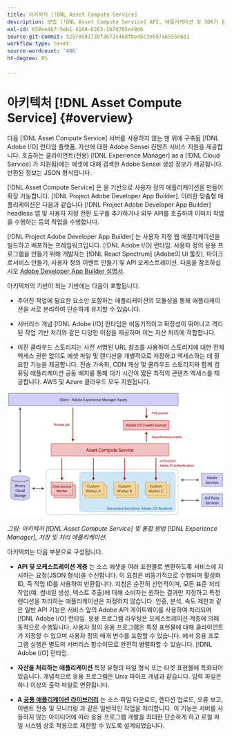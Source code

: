 ```yaml
---
title: 아키텍처 [!DNL Asset Compute Service]
description: 방법 [!DNL Asset Compute Service] API, 애플리케이션 및 SDK가 함께 작동하여 클라우드 기반 에셋 처리 서비스를 제공합니다.
exl-id: 658ee4b7-5eb1-4109-b263-1b7d705e49d6
source-git-commit: 5257e091730f3672c46dfbe45c3e697a6555e6b1
workflow-type: tm+mt
source-wordcount: '486'
ht-degree: 0%

---
```


# 아키텍처 [!DNL Asset Compute Service] {#overview}

다음 [!DNL Asset Compute Service] 서버를 사용하지 않는 맨 위에 구축됨 [!DNL Adobe I/O] 런타임 플랫폼. 자산에 대한 Adobe Sensei 컨텐츠 서비스 지원을 제공합니다. 호출하는 클라이언트(전용) [!DNL Experience Manager] as a [!DNL Cloud Service] 가 지원됨)에는 에셋에 대해 검색한 Adobe Sensei 생성 정보가 제공됩니다. 반환된 정보는 JSON 형식입니다.

[!DNL Asset Compute Service] 은 을 기반으로 사용자 정의 애플리케이션을 만들어 확장 가능합니다. [!DNL Project Adobe Developer App Builder]. 이러한 맞춤형 애플리케이션은 다음과 같습니다 [!DNL Project Adobe Developer App Builder] headless 앱 및 사용자 지정 전환 도구를 추가하거나 외부 API를 호출하여 이미지 작업을 수행하는 등의 작업을 수행합니다.

[!DNL Project Adobe Developer App Builder] 는 사용자 지정 웹 애플리케이션을 빌드하고 배포하는 프레임워크입니다. [!DNL Adobe I/O] 런타임. 사용자 정의 응용 프로그램을 만들기 위해 개발자는 [!DNL React Spectrum] (Adobe의 UI 툴킷), 마이크로서비스 만들기, 사용자 정의 이벤트 만들기 및 API 오케스트레이션. 다음을 참조하십시오 [Adobe Developer App Builder 설명서](https://developer.adobe.com/app-builder/docs/overview).

아키텍처의 기반이 되는 기반에는 다음이 포함됩니다.

* 주어진 작업에 필요한 요소만 포함하는 애플리케이션의 모듈성을 통해 애플리케이션을 서로 분리하여 단순하게 유지할 수 있습니다.

* 서버리스 개념 [!DNL Adobe I/O] 런타임은 비동기적이고 확장성이 뛰어나고 격리된 작업 기반 처리와 같은 다양한 이점을 제공하며 이는 자산 처리에 적합합니다.

* 이진 클라우드 스토리지는 사전 서명된 URL 참조를 사용하여 스토리지에 대한 전체 액세스 권한 없이도 에셋 파일 및 렌디션을 개별적으로 저장하고 액세스하는 데 필요한 기능을 제공합니다. 전송 가속화, CDN 캐싱 및 클라우드 스토리지와 함께 컴퓨팅 애플리케이션 공동 배치를 통해 대기 시간이 짧은 최적의 콘텐츠 액세스를 제공합니다. AWS 및 Azure 클라우드 모두 지원됩니다.

![asset compute 서비스 아키텍처](assets/architecture-diagram.png)

*그림: 아키텍처 [!DNL Asset Compute Service] 및 통합 방법 [!DNL Experience Manager], 저장 및 처리 애플리케이션.*

아키텍처는 다음 부분으로 구성됩니다.

* **API 및 오케스트레이션 계층** 는 소스 에셋을 여러 표현물로 변환하도록 서비스에 지시하는 요청(JSON 형식)을 수신합니다. 이 요청은 비동기적으로 수행되며 활성화 ID, 즉 작업 ID를 사용하여 반환됩니다. 지침은 순전히 선언적이며, 모든 표준 처리 작업(예: 썸네일 생성, 텍스트 추출)에 대해 소비자는 원하는 결과만 지정하고 특정 렌디션을 처리하는 애플리케이션은 지정하지 않습니다. 인증, 분석, 속도 제한과 같은 일반 API 기능은 서비스 앞의 Adobe API 게이트웨이를 사용하여 처리되며 [!DNL Adobe I/O] 런타임. 응용 프로그램 라우팅은 오케스트레이션 계층에 의해 동적으로 수행됩니다. 사용자 정의 응용 프로그램은 특정 표현물에 대해 클라이언트가 지정할 수 있으며 사용자 정의 매개 변수를 포함할 수 있습니다. 에서 응용 프로그램 실행은 별도의 서버리스 함수이므로 완전히 병렬화할 수 있습니다. [!DNL Adobe I/O] 런타임.

* **자산을 처리하는 애플리케이션** 특정 유형의 파일 형식 또는 타겟 표현물에 특화되어 있습니다. 개념적으로 응용 프로그램은 Unix 파이프 개념과 같습니다. 입력 파일은 하나 이상의 출력 파일로 변환됩니다.

* **A [공통 애플리케이션 라이브러리](https://github.com/adobe/asset-compute-sdk)** 는 소스 파일 다운로드, 렌디션 업로드, 오류 보고, 이벤트 전송 및 모니터링 과 같은 일반적인 작업을 처리합니다. 이 기능은 서버를 사용하지 않는 아이디어에 따라 응용 프로그램 개발을 최대한 단순하게 하고 로컬 파일 시스템 상호 작용으로 제한할 수 있도록 설계되었습니다.

<!-- TBD:

* About the YAML file?
* minimize description to custom applications
* remove all internal stuff (e.g. Photoshop application, API Gateway) from text and diagram
* update diagram to focus on 3rd party custom applications ONLY
* Explain important transactions/handshakes?
* Flow of assets/control? See the illustration on the Nui diagrams wiki.
* Illustrations. See the SVG shared by Alex.
* Exceptions? Limitations? Call-outs? Gotchas?
* Do we want to add what basic processing is not available currently, that is expected by existing AEM customers?
-->
